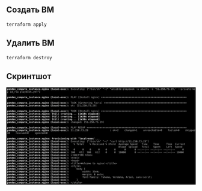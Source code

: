 ## Создать ВМ

```bash
terraform apply
```

## Удалить ВМ

```bash
terraform destroy
```

## Скринтшот

![](screenshot.png)